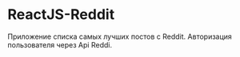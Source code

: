 # ReactJS-Reddit

Приложение списка самых лучших постов с Reddit. Авторизация пользователя через Api Reddi. 
